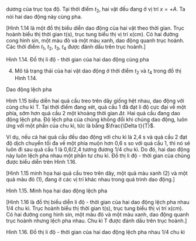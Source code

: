dương của trục tọa độ. Tại thời điểm $t_2$, hai vật đều đang ở vị trí $x = +A$. Ta nói hai dao động này cùng pha.

[Hình 1.14 là một đồ thị biểu diễn dao động của hai vật theo thời gian. Trục hoành biểu thị thời gian t(s), trục tung biểu thị vị trí x(cm). Có hai đường cong hình sin, một màu đỏ và một màu xanh, dao động quanh trục hoành. Các thời điểm $t_1$, $t_2$, $t_3$, $t_4$ được đánh dấu trên trục hoành.]

Hình 1.14. Đồ thị li độ - thời gian của hai dao động cùng pha

4. Mô tả trạng thái của hai vật dao động ở thời điểm $t_2$ và $t_4$ trong đồ thị Hình 1.14.

Dao động lệch pha

Hình 1.15 biểu diễn hai quả cầu treo trên dây giống hệt nhau, dao động với cùng chu kì T. Tại thời điểm đang xét, quả cầu 1 đã đạt li độ cực đại về một phía, sớm hơn quả cầu 2 một khoảng thời gian $\Delta t$. Hai quả cầu đang dao động lệch pha. Độ lệch pha của chúng không đổi khi chúng dao động, luôn ứng với một phần của chu kì, tức là bằng $\frac{\Delta t}{T}$.

Ví dụ, nếu cả hai quả cầu đều dao động với chu kì là 2,4 s và quả cầu 2 đạt độ dịch chuyển tối đa về một phía muộn hơn 0,6 s so với quả cầu 1, thì nó sẽ luôn đi sau quả cầu 1 là 0,6/2,4 tương đương 1/4 chu kì. Do đó, hai dao động này luôn lệch pha nhau một phần tư chu kì. Đồ thị li độ - thời gian của chúng được biểu diễn trên Hình 1.16.

[Hình 1.15 minh họa hai quả cầu treo trên dây, một quả màu xanh (2) và một quả màu đỏ (1), đang ở các vị trí khác nhau trong quá trình dao động.]

Hình 1.15. Minh họa hai dao động lệch pha

[Hình 1.16 là đồ thị biểu diễn li độ - thời gian của hai dao động lệch pha nhau 1/4 chu kì. Trục hoành biểu thị thời gian t(s), trục tung biểu thị vị trí x(cm). Có hai đường cong hình sin, một màu đỏ và một màu xanh, dao động quanh trục hoành nhưng lệch pha nhau. Chu kì T được đánh dấu trên trục hoành.]

Hình 1.16. Đồ thị li độ - thời gian của hai dao động lệch pha nhau 1/4 chu kì